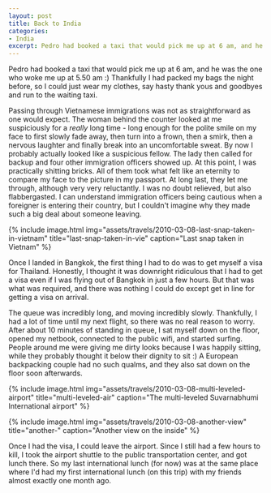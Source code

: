 ```yaml
---
layout: post
title: Back to India
categories:
- India
excerpt: Pedro had booked a taxi that would pick me up at 6 am, and he was the one who woke me up at 5.50 am :) Thankfully I had packed my bags the night before, so I could just wear my clothes, say hasty thank yous and goodbyes and run to the waiting taxi.
---
```


Pedro had booked a taxi that would pick me up at 6 am, and he was the one who
woke me up at 5.50 am :) Thankfully I had packed my bags the night before, so I
could just wear my clothes, say hasty thank yous and goodbyes and run to the
waiting taxi.

Passing through Vietnamese immigrations was not as straightforward as one would
expect. The woman behind the counter looked at me suspiciously for a _really_
long time - long enough for the polite smile on my face to first slowly fade
away, then turn into a frown, then a smirk, then a nervous laughter and finally
break into an uncomfortable sweat. By now I probably actually looked like a
suspicious fellow. The lady then called for backup and four other immigration
officers showed up. At this point, I was practically shitting bricks. All of
them took what felt like an eternity to compare my face to the picture in my
passport. At long last, they let me through, although very very reluctantly. I
was no doubt relieved, but also flabbergasted. I can understand immigration
officers being cautious when a foreigner is entering their country, but I
couldn't imagine why they made such a big deal about someone leaving.

{% include image.html
    img="assets/travels/2010-03-08-last-snap-taken-in-vietnam"
    title="last-snap-taken-in-vie"
    caption="Last snap taken in Vietnam" %}

Once I landed in Bangkok, the first thing I had to do was to get myself a visa
for Thailand. Honestly, I thought it was downright ridiculous that I had to get
a visa even if I was flying out of Bangkok in just a few hours. But that was
what was required, and there was nothing I could do except get in line for
getting a visa on arrival.

The queue was incredibly long, and moving incredibly slowly. Thankfully, I had a
lot of time until my next flight, so there was no real reason to worry. After
about 10 minutes of standing in queue, I sat myself down on the floor, opened my
netbook, connected to the public wifi, and started surfing. People around me
were giving me dirty looks because I was happily sitting, while they probably
thought it below their dignity to sit :) A European backpacking couple had no
such qualms, and they also sat down on the floor soon afterwards.

{% include image.html
    img="assets/travels/2010-03-08-multi-leveled-airport"
    title="multi-leveled-air"
    caption="The multi-leveled Suvarnabhumi International airport" %}

{% include image.html
    img="assets/travels/2010-03-08-another-view"
    title="another-"
    caption="Another view on the inside" %}

Once I had the visa, I could leave the airport. Since I still had a few hours to
kill, I took the airport shuttle to the public transportation center, and got
lunch there. So my last international lunch (for now) was at the same place
where I'd had my first international lunch (on this trip) with my friends almost
exactly one month ago.
